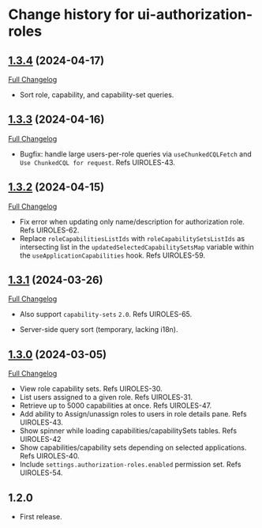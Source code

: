 # Change history for ui-authorization-roles

## [1.3.4](https://github.com/folio-org/ui-authorization-roles/tree/v1.3.4) (2024-04-17)
[Full Changelog](https://github.com/folio-org/ui-authorization-roles/compare/v1.3.3...v1.3.4)

* Sort role, capability, and capability-set queries.

## [1.3.3](https://github.com/folio-org/ui-authorization-roles/tree/v1.3.3) (2024-04-16)
[Full Changelog](https://github.com/folio-org/ui-authorization-roles/compare/v1.3.2...v1.3.3)

* Bugfix: handle large users-per-role queries via `useChunkedCQLFetch` and `Use ChunkedCQL for request`. Refs UIROLES-43.

## [1.3.2](https://github.com/folio-org/ui-authorization-roles/tree/v1.3.2) (2024-04-15)
[Full Changelog](https://github.com/folio-org/ui-authorization-roles/compare/v1.3.1...v1.3.2)

* Fix error when updating only name/description for authorization role. Refs UIROLES-62.
* Replace `roleCapabilitiesListIds` with `roleCapabilitySetsListIds` as intersecting list in the `updatedSelectedCapabilitySetsMap` variable within the `useApplicationCapabilities` hook. Refs UIROLES-59.

## [1.3.1](https://github.com/folio-org/ui-authorization-roles/tree/v1.3.1) (2024-03-26)
[Full Changelog](https://github.com/folio-org/ui-authorization-roles/compare/v1.3.0...v1.3.1)

* Also support `capability-sets` `2.0`. Refs UIROLES-65.

* Server-side query sort (temporary, lacking i18n).

## [1.3.0](https://github.com/folio-org/ui-authorization-roles/tree/v1.3.0) (2024-03-05)
[Full Changelog](https://github.com/folio-org/ui-authorization-roles/compare/v1.2.0...v1.3.0)

* View role capability sets. Refs UIROLES-30.
* List users assigned to a given role. Refs UIROLES-31.
* Retrieve up to 5000 capabilities at once. Refs UIROLES-47.
* Add ability to Assign/unassign roles to users in role details pane. Refs UIROLES-43.
* Show spinner while loading capabilities/capabilitySets tables. Refs UIROLES-42
* Show capabilities/capability sets depending on selected applications. Refs UIROLES-40.
* Include `settings.authorization-roles.enabled` permission set. Refs UIROLES-54.

## 1.2.0

* First release.

